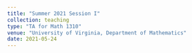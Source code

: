```yaml
---
title: "Summer 2021 Session I"
collection: teaching
type: "TA for Math 1310"
venue: "University of Virginia, Department of Mathematics"
date: 2021-05-24
---
```

